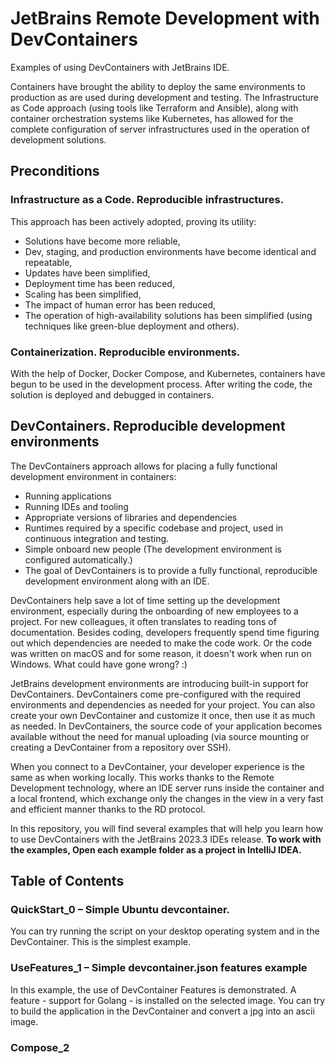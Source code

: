 # JetBrains Remote Development with DevContainers
Examples of using DevContainers with JetBrains IDE.

Containers have brought the ability to deploy the same environments to production as are used during development and testing.
The Infrastructure as Code approach (using tools like Terraform and Ansible), along with container orchestration systems like Kubernetes,
has allowed for the complete configuration of server infrastructures used in the operation of development solutions.

## Preconditions
### Infrastructure as a Code. Reproducible infrastructures.
This approach has been actively adopted, proving its utility:
- Solutions have become more reliable,
- Dev, staging, and production environments have become identical and repeatable,
- Updates have been simplified,
- Deployment time has been reduced,
- Scaling has been simplified,
- The impact of human error has been reduced,
- The operation of high-availability solutions has been simplified (using techniques like green-blue deployment and others).

### Containerization. Reproducible environments.
With the help of Docker, Docker Compose, and Kubernetes, containers have begun to be used in the development process.
After writing the code, the solution is deployed and debugged in containers.

## DevContainers. Reproducible development environments
The DevContainers approach allows for placing a fully functional development environment in containers:
- Running applications
- Running IDEs and tooling
- Appropriate versions of libraries and dependencies
- Runtimes required by a specific codebase and project, used in continuous integration and testing.
- Simple onboard new people (The development environment is configured automatically.)
- The goal of DevContainers is to provide a fully functional, reproducible development environment along with an IDE.

DevContainers help save a lot of time setting up the development environment, especially during the onboarding of new employees to a project.
For new colleagues, it often translates to reading tons of documentation.
Besides coding, developers frequently spend time figuring out which dependencies are needed to make the code work.
Or the code was written on macOS and for some reason, it doesn't work when run on Windows. What could have gone wrong? :)

JetBrains development environments are introducing built-in support for DevContainers.
DevContainers come pre-configured with the required environments and dependencies as needed for your project.
You can also create your own DevContainer and customize it once, then use it as much as needed.
In DevContainers, the source code of your application becomes available without the need for manual uploading
(via source mounting or creating a DevContainer from a repository over SSH).

When you connect to a DevContainer, your developer experience is the same as when working locally.
This works thanks to the Remote Development technology, where an IDE server runs inside the container and a local frontend,
which exchange only the changes in the view in a very fast and efficient manner thanks to the RD protocol.

In this repository, you will find several examples that will help you learn how to use DevContainers with the JetBrains 2023.3 IDEs release.
**To work with the examples, Open each example folder as a project in IntelliJ IDEA.**

## Table of Contents
### QuickStart_0 – Simple Ubuntu devcontainer.
You can try running the script on your desktop operating system and in the DevContainer.
This is the simplest example.

### UseFeatures_1 – Simple devcontainer.json features example
In this example, the use of DevContainer Features is demonstrated.
A feature - support for Golang - is installed on the selected image.
You can try to build the application in the DevContainer and convert a jpg into an ascii image.

### Compose_2


